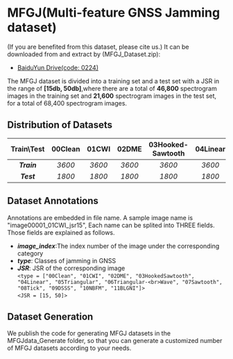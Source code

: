 # MFGJ(Multi-feature GNSS Jamming dataset)
(If you are benefited from this dataset, please cite us.) It can be downloaded from and extract by (MFGJ_Dataset.zip):  
  * [BaiduYun Drive(code: 0224)](https://pan.baidu.com/s/1AmDVWar6LDd4oIWqy3Hi7Q)

The MFGJ dataset is divided into a training set and a test set with a JSR in the range of **[15db, 50db]**,where there are a total of **46,800** spectrogram images in the training set and **21,600** spectrogram images in the test set, for a total of 68,400 spectrogram images. 
## Distribution of Datasets
Train\Test | 00Clean | 01CWI | 02DME | 03Hooked-<br>Sawtooth | 04Linear | 05Triangular | 06Triangular-<br>Wave | 07Sawtooth | 08Tick | 09DSSS | 10NBFM | 11BLGNI
 :----: | :----: | :----: | :----: | :----: | :----: | :----: | :----: | :----: | :----: | :----: | :----: | :----: |
***Train*** |*3600*|*3600*|*3600*|*3600*|*3600*|*7200*|*3600*|*3600*|*3600*|*3600*|*3600*|*3600* 
***Test***  |*1800*|*1800*|*1800*|*1800*|*1800*|*1800*|*1800*|*1800*|*1800*|*1800*|*1800*|*1800*
## Dataset Annotations
Annotations are embedded in file name. 
A sample image name is "image00001_01CWI_jsr15", Each name can be splited into THREE fields. Those fields are explained as follows.  
 * ***image_index***:The index number of the image under the corresponding category  
 * ***type***: Classes of jamming in GNSS
 * ***JSR***: JSR of the corresponding image  
  `<type = ["00Clean", "01CWI", "02DME", "03HookedSawtooth", "04Linear", "05Triangular", "06Triangular-<br>Wave", "07Sawtooth", "08Tick", "09DSSS", "10NBFM", "11BLGNI"]>`  
 `<JSR = [15, 50]>`  
## Dataset Generation
We publish the code for generating MFGJ datasets in the MFGJdata_Generate folder, so that you can generate a customized number of MFGJ datasets according to your needs.  
